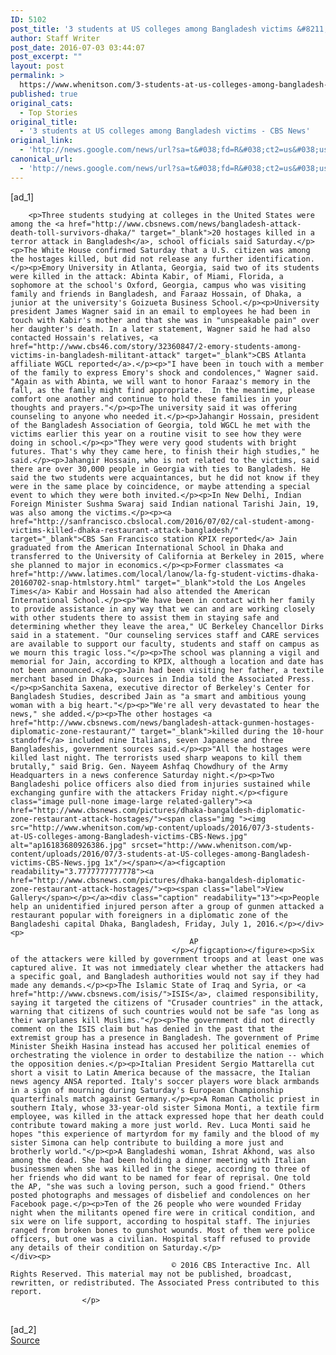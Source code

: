 ```yaml
---
ID: 5102
post_title: '3 students at US colleges among Bangladesh victims &#8211; CBS News'
author: Staff Writer
post_date: 2016-07-03 03:44:07
post_excerpt: ""
layout: post
permalink: >
  https://www.whenitson.com/3-students-at-us-colleges-among-bangladesh-victims-cbs-news/
published: true
original_cats:
  - Top Stories
original_title:
  - '3 students at US colleges among Bangladesh victims - CBS News'
original_link:
  - 'http://news.google.com/news/url?sa=t&#038;fd=R&#038;ct2=us&#038;usg=AFQjCNE27bXrKhc1ghbcGkJUR-utYZf8tg&#038;clid=c3a7d30bb8a4878e06b80cf16b898331&#038;cid=52779145726106&#038;ei=BIp4V-C7NZGDhQG89aaYDQ&#038;url=http://www.cbsnews.com/news/bangladesh-attack-3-students-at-us-colleges-among-victims/'
canonical_url:
  - 'http://news.google.com/news/url?sa=t&#038;fd=R&#038;ct2=us&#038;usg=AFQjCNE27bXrKhc1ghbcGkJUR-utYZf8tg&#038;clid=c3a7d30bb8a4878e06b80cf16b898331&#038;cid=52779145726106&#038;ei=BIp4V-C7NZGDhQG89aaYDQ&#038;url=http://www.cbsnews.com/news/bangladesh-attack-3-students-at-us-colleges-among-victims/'
---
```

 [ad_1]
<br><div itemprop="articleBody" id="article-entry" data-use-autolinker="true" readability="182.9413118527">

        
        <p>Three students studying at colleges in the United States were among the <a href="http://www.cbsnews.com/news/bangladesh-attack-death-toll-survivors-dhaka/" target="_blank">20 hostages killed in a terror attack in Bangladesh</a>, school officials said Saturday.</p><p>The White House confirmed Saturday that a U.S. citizen was among the hostages killed, but did not release any further identification.</p><p>Emory University in Atlanta, Georgia, said two of its students were killed in the attack: Abinta Kabir, of Miami, Florida, a sophomore at the school's Oxford, Georgia, campus who was visiting family and friends in Bangladesh, and Faraaz Hossain, of Dhaka, a junior at the university's Goizueta Business School.</p><p>University president James Wagner said in an email to employees he had been in touch with Kabir's mother and that she was in "unspeakable pain" over her daughter's death. In a later statement, Wagner said he had also contacted Hossain's relatives, <a href="http://www.cbs46.com/story/32360847/2-emory-students-among-victims-in-bangladesh-militant-attack" target="_blank">CBS Atlanta affiliate WGCL reported</a>.</p><p>"I have been in touch with a member of the family to express Emory's shock and condolences," Wagner said. "Again as with Abinta, we will want to honor Faraaz's memory in the fall, as the family might find appropriate.  In the meantime, please comfort one another and continue to hold these families in your thoughts and prayers."</p><p>The university said it was offering counseling to anyone who needed it.</p><p>Jahangir Hossain, president of the Bangladesh Association of Georgia, told WGCL he met with the victims earlier this year on a routine visit to see how they were doing in school.</p><p>"They were very good students with bright futures. That's why they came here, to finish their high studies," he said.</p><p>Jahangir Hossain, who is not related to the victims, said there are over 30,000 people in Georgia with ties to Bangladesh. He said the two students were acquaintances, but he did not know if they were in the same place by coincidence, or maybe attending a special event to which they were both invited.</p><p>In New Delhi, Indian Foreign Minister Sushma Swaraj said Indian national Tarishi Jain, 19, was also among the victims.</p><p><a href="http://sanfrancisco.cbslocal.com/2016/07/02/cal-student-among-victims-killed-dhaka-restaurant-attack-bangladesh/" target="_blank">CBS San Francisco station KPIX reported</a> Jain graduated from the American International School in Dhaka and transferred to the University of California at Berkeley in 2015, where she planned to major in economics.</p><p>Former classmates <a href="http://www.latimes.com/local/lanow/la-fg-student-victims-dhaka-20160702-snap-htmlstory.html" target="_blank">told the Los Angeles Times</a> Kabir and Hossain had also attended the American International School.</p><p>"We have been in contact with her family to provide assistance in any way that we can and are working closely with other students there to assist them in staying safe and determining whether they leave the area," UC Berkeley Chancellor Dirks said in a statement. "Our counseling services staff and CARE services are available to support our faculty, students and staff on campus as we mourn this tragic loss."</p><p>The school was planning a vigil and memorial for Jain, according to KPIX, although a location and date has not been announced.</p><p>Jain had been visiting her father, a textile merchant based in Dhaka, sources in India told the Associated Press.</p><p>Sanchita Saxena, executive director of Berkeley's Center for Bangladesh Studies, described Jain as "a smart and ambitious young woman with a big heart."</p><p>"We're all very devastated to hear the news," she added.</p><p>The other hostages <a href="http://www.cbsnews.com/news/bangladesh-attack-gunmen-hostages-diplomatic-zone-restaurant/" target="_blank">killed during the 10-hour standoff</a> included nine Italians, seven Japanese and three Bangladeshis, government sources said.</p><p>"All the hostages were killed last night. The terrorists used sharp weapons to kill them brutally," said Brig. Gen. Nayeem Ashfaq Chowdhury of the Army Headquarters in a news conference Saturday night.</p><p>Two Bangladeshi police officers also died from injuries sustained while exchanging gunfire with the attackers Friday night.</p><figure class="image pull-none image-large related-gallery"><a href="http://www.cbsnews.com/pictures/dhaka-bangaldesh-diplomatic-zone-restaurant-attack-hostages/"><span class="img "><img src="http://www.whenitson.com/wp-content/uploads/2016/07/3-students-at-US-colleges-among-Bangladesh-victims-CBS-News.jpg" alt="ap16183680926386.jpg" srcset="http://www.whenitson.com/wp-content/uploads/2016/07/3-students-at-US-colleges-among-Bangladesh-victims-CBS-News.jpg 1x"/></span></a><figcaption readability="3.7777777777778"><a href="http://www.cbsnews.com/pictures/dhaka-bangaldesh-diplomatic-zone-restaurant-attack-hostages/"><p><span class="label">View Gallery</span></p></a><div class="caption" readability="13"><p>People help an unidentified injured person after a group of gunmen attacked a restaurant popular with foreigners in a diplomatic zone of the Bangladeshi capital Dhaka, Bangladesh, Friday, July 1, 2016.</p></div><p>
                                            AP
                                        </p></figcaption></figure><p>Six of the attackers were killed by government troops and at least one was captured alive. It was not immediately clear whether the attackers had a specific goal, and Bangladesh authorities would not say if they had made any demands.</p><p>The Islamic State of Iraq and Syria, or <a href="http://www.cbsnews.com/isis/">ISIS</a>, claimed responsibility, saying it targeted the citizens of "Crusader countries" in the attack, warning that citizens of such countries would not be safe "as long as their warplanes kill Muslims."</p><p>The government did not directly comment on the ISIS claim but has denied in the past that the extremist group has a presence in Bangladesh. The government of Prime Minister Sheikh Hasina instead has accused her political enemies of orchestrating the violence in order to destabilize the nation -- which the opposition denies.</p><p>Italian President Sergio Mattarella cut short a visit to Latin America because of the massacre, the Italian news agency ANSA reported. Italy's soccer players wore black armbands in a sign of mourning during Saturday's European Championship quarterfinals match against Germany.</p><p>A Roman Catholic priest in southern Italy, whose 33-year-old sister Simona Monti, a textile firm employee, was killed in the attack expressed hope that her death could contribute toward making a more just world. Rev. Luca Monti said he hopes "this experience of martyrdom for my family and the blood of my sister Simona can help contribute to building a more just and brotherly world."</p><p>A Bangladeshi woman, Ishrat Akhond, was also among the dead. She had been holding a dinner meeting with Italian businessmen when she was killed in the siege, according to three of her friends who did want to be named for fear of reprisal. One told the AP, "she was such a loving person, such a good friend." Others posted photographs and messages of disbelief and condolences on her Facebook page.</p><p>Ten of the 26 people who were wounded Friday night when the militants opened fire were in critical condition, and six were on life support, according to hospital staff. The injuries ranged from broken bones to gunshot wounds. Most of them were police officers, but one was a civilian. Hospital staff refused to provide any details of their condition on Saturday.</p>
    </div><p>
                                        © 2016 CBS Interactive Inc. All Rights Reserved. This material may not be published, broadcast, rewritten, or redistributed. The Associated Press contributed to this report.
                    </p>
<br>[ad_2]
<br><a href="http://news.google.com/news/url?sa=t&#038;fd=R&#038;ct2=us&#038;usg=AFQjCNE27bXrKhc1ghbcGkJUR-utYZf8tg&#038;clid=c3a7d30bb8a4878e06b80cf16b898331&#038;cid=52779145726106&#038;ei=BIp4V-C7NZGDhQG89aaYDQ&#038;url=http://www.cbsnews.com/news/bangladesh-attack-3-students-at-us-colleges-among-victims/">Source </a>
